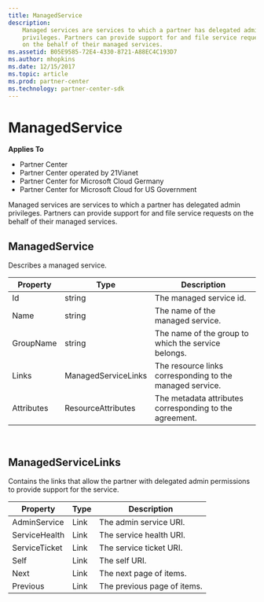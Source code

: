 ```yaml
---
title: ManagedService
description: 
    Managed services are services to which a partner has delegated admin
    privileges. Partners can provide support for and file service requests
    on the behalf of their managed services.
ms.assetid: B05E9585-72E4-4330-8721-A88EC4C193D7
ms.author: mhopkins
ms.date: 12/15/2017
ms.topic: article
ms.prod: partner-center
ms.technology: partner-center-sdk
---
```


# ManagedService


**Applies To**

-   Partner Center
-   Partner Center operated by 21Vianet
-   Partner Center for Microsoft Cloud Germany
-   Partner Center for Microsoft Cloud for US Government

Managed services are services to which a partner has delegated admin
privileges. Partners can provide support for and file service requests
on the behalf of their managed services.

## <span id="ManagedService"></span><span id="managedservice"></span><span id="MANAGEDSERVICE"></span>ManagedService


Describes a managed service.

| Property   | Type                | Description                                              |
|------------|---------------------|----------------------------------------------------------|
| Id         | string              | The managed service id.                                  |
| Name       | string              | The name of the managed service.                         |
| GroupName  | string              | The name of the group to which the service belongs.      |
| Links      | ManagedServiceLinks | The resource links corresponding to the managed service. |
| Attributes | ResourceAttributes  | The metadata attributes corresponding to the agreement.  |

 

## <span id="ManagedServiceLinks"></span><span id="managedservicelinks"></span><span id="MANAGEDSERVICELINKS"></span>ManagedServiceLinks


Contains the links that allow the partner with delegated admin
permissions to provide support for the service.

| Property      | Type | Description                 |
|---------------|------|-----------------------------|
| AdminService  | Link | The admin service URI.      |
| ServiceHealth | Link | The service health URI.     |
| ServiceTicket | Link | The service ticket URI.     |
| Self          | Link | The self URI.               |
| Next          | Link | The next page of items.     |
| Previous      | Link | The previous page of items. |

 

 

 




